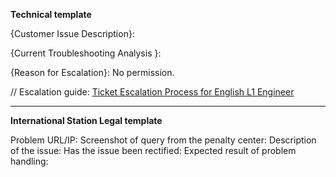 

**Technical template**

{Customer Issue Description}: 

{Current Troubleshooting Analysis }: 

{Reason for Escalation}: No permission.


// Escalation guide:  [Ticket Escalation Process for English L1 Engineer](https://aliyuque.antfin.com/service2.0/uxmrox/cktl5k771f5v0s5z)

------------------------------------------------------------------------------------

**International Station Legal template**

Problem URL/IP:
Screenshot of query from the penalty center:
Description of the issue:
Has the issue been rectified:
Expected result of problem handling: